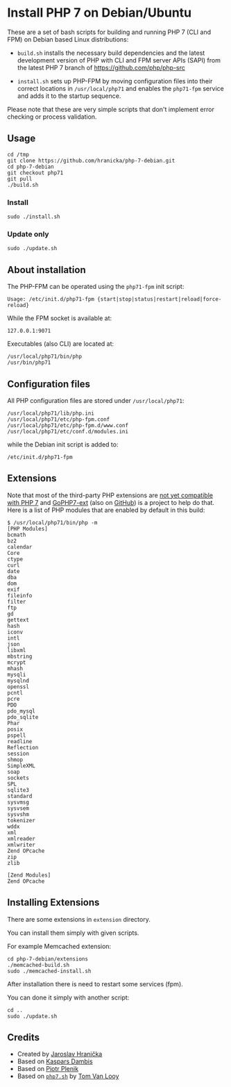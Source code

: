 # Install PHP 7 on Debian/Ubuntu

These are a set of bash scripts for building and running PHP 7 (CLI and FPM) on Debian based Linux distributions:

- `build.sh` installs the necessary build dependencies and the latest development version of PHP with CLI and FPM server APIs (SAPI) from the latest PHP 7 branch of https://github.com/php/php-src

- `install.sh` sets up PHP-FPM by moving configuration files into their correct locations in `/usr/local/php71` and enables the `php71-fpm` service and adds it to the startup sequence.

Please note that these are very simple scripts that don't implement error checking or process validation.

## Usage

	cd /tmp
	git clone https://github.com/hranicka/php-7-debian.git
	cd php-7-debian
	git checkout php71
	git pull
	./build.sh

### Install

	sudo ./install.sh

### Update only

	sudo ./update.sh

## About installation

The PHP-FPM can be operated using the `php71-fpm` init script:

	Usage: /etc/init.d/php71-fpm {start|stop|status|restart|reload|force-reload}

While the FPM socket is available at:

	127.0.0.1:9071

Executables (also CLI) are located at:

	/usr/local/php71/bin/php
	/usr/bin/php71

## Configuration files

All PHP configuration files are stored under `/usr/local/php71`:

	/usr/local/php71/lib/php.ini
	/usr/local/php71/etc/php-fpm.conf
	/usr/local/php71/etc/php-fpm.d/www.conf
	/usr/local/php71/etc/conf.d/modules.ini

while the Debian init script is added to:

	/etc/init.d/php71-fpm

## Extensions

Note that most of the third-party PHP extensions are [not yet compatible with PHP 7](https://github.com/gophp7/gophp7-ext/wiki/extensions-catalog) and [GoPHP7-ext](http://gophp7.org/) (also on [GitHub](https://github.com/gophp7/gophp7-ext)) is a project to help do that. Here is a list of PHP modules that are enabled by default in this build:

	$ /usr/local/php71/bin/php -m
	[PHP Modules]
	bcmath
	bz2
	calendar
	Core
	ctype
	curl
	date
	dba
	dom
	exif
	fileinfo
	filter
	ftp
	gd
	gettext
	hash
	iconv
	intl
	json
	libxml
	mbstring
	mcrypt
	mhash
	mysqli
	mysqlnd
	openssl
	pcntl
	pcre
	PDO
	pdo_mysql
	pdo_sqlite
	Phar
	posix
	pspell
	readline
	Reflection
	session
	shmop
	SimpleXML
	soap
	sockets
	SPL
	sqlite3
	standard
	sysvmsg
	sysvsem
	sysvshm
	tokenizer
	wddx
	xml
	xmlreader
	xmlwriter
	Zend OPcache
	zip
	zlib

	[Zend Modules]
	Zend OPcache

## Installing Extensions

There are some extensions in `extension` directory.

You can install them simply with given scripts.

For example Memcached extension:

	cd php-7-debian/extensions
	./memcached-build.sh
	sudo ./memcached-install.sh

After installation there is need to restart some services (fpm).

You can done it simply with another script:

	cd ..
	sudo ./update.sh

## Credits

- Created by [Jaroslav Hranička](https://hranicka.cz)
- Based on [Kaspars Dambis](https://github.com/kasparsd/php-7-debian)
- Based on [Piotr Plenik](https://github.com/jupeter)
- Based on [`php7.sh`](https://gist.github.com/tvlooy/953a7c0658e70b573ab4) by [Tom Van Looy](http://www.intracto.com/nl/blog/running-symfony2-on-php7)
